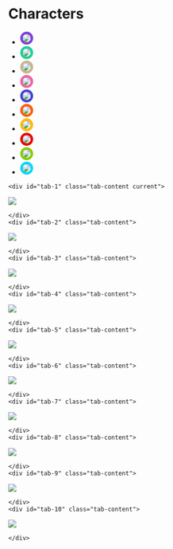 
# Characters

<div class="container2">
	<ul class="tabs" style="max-width: 700px;">
		<li class="tab-link current" data-tab="tab-1"><img src="./assets/chr/Duanmuci/face.png" style="max-width: 100px; border-radius: 50%; border: 5px solid #8041D9;"></li>
		<li class="tab-link" data-tab="tab-2"><img src="./assets/chr/Zaiyu/face.png" style="max-width: 100px; border-radius: 50%; border: 5px solid #1DD296;"></li>
		<li class="tab-link" data-tab="tab-3"><img src="./assets/chr/Ranqiu/face.png" style="max-width: 100px; border-radius: 50%; border: 5px solid #C4B68F;"></li>
		<li class="tab-link" data-tab="tab-4"><img src="./assets/chr/Yanhui/face.png" style="max-width: 100px; border-radius: 50%; border: 5px solid #F361A6;"></li>
		<li class="tab-link" data-tab="tab-5"><img src="./assets/chr/Zhongyou/face.png" style="max-width: 100px; border-radius: 50%; border: 5px solid #4641D9;"></li>
		<li class="tab-link" data-tab="tab-6"><img src="./assets/chr/Yanyan/face.png" style="max-width: 100px; border-radius: 50%; border: 5px solid #FF5E00;"></li>
		<li class="tab-link" data-tab="tab-7"><img src="./assets/chr/Bushang/face.png" style="max-width: 100px; border-radius: 50%; border: 5px solid #FFBB00;"></li>
		<li class="tab-link" data-tab="tab-8"><img src="./assets/chr/Rangeng/face.png" style="max-width: 100px; border-radius: 50%; border: 5px solid #ED0000;"></li>
		<li class="tab-link" data-tab="tab-9"><img src="./assets/chr/Ranyong/face.png" style="max-width: 100px; border-radius: 50%; border: 5px solid #87CE00;"></li>
		<li class="tab-link" data-tab="tab-10"><img src="./assets/chr/Minsun/face.png" style="max-width: 100px; border-radius: 50%; border: 5px solid #00D8FF;"></li>
	</ul>

	<div id="tab-1" class="tab-content current">

<img src="./assets/chr/Duanmuci/intro.png">

	</div>
	<div id="tab-2" class="tab-content">

<img src="./assets/chr/Zaiyu/intro.png">

	</div>
	<div id="tab-3" class="tab-content">

<img src="./assets/chr/Ranqiu/intro.png">

	</div>
    <div id="tab-4" class="tab-content">

<img src="./assets/chr/Yanhui/intro.png">

	</div>
	<div id="tab-5" class="tab-content">

<img src="./assets/chr/Zhongyou/intro.png">

	</div>
    <div id="tab-6" class="tab-content">

<img src="./assets/chr/Yanyan/intro.png">

	</div>
	<div id="tab-7" class="tab-content">

<img src="./assets/chr/Bushang/intro.png">

	</div>
    <div id="tab-8" class="tab-content">

<img src="./assets/chr/Rangeng/intro.png">

	</div>
	<div id="tab-9" class="tab-content">

<img src="./assets/chr/Ranyong/intro.png">

	</div>
    <div id="tab-10" class="tab-content">

<img src="./assets/chr/Minsun/intro.png">

	</div>
</div>
